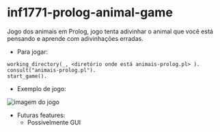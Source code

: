 # inf1771-prolog-animal-game

Jogo dos animais em Prolog, jogo tenta adivinhar o animal que você está pensando e aprende com adivinhações erradas.

- Para jogar:
```
working_directory(_, <diretório onde está animais-prolog.pl> ).
consult("animais-prolog.pl").
start_game(). 
```

- Exemplo de jogo:

![imagem do jogo](https://i.imgur.com/wGXTGQc.png)

- Futuras features:
  - Possivelmente GUI

